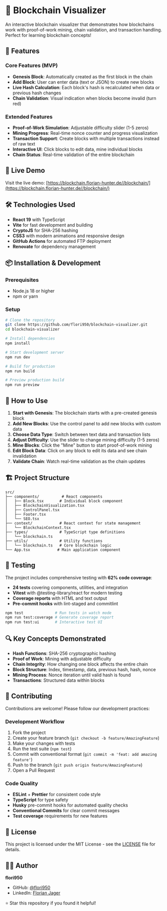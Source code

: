 # 🔗 Blockchain Visualizer

An interactive blockchain visualizer that demonstrates how blockchains work with proof-of-work mining, chain validation, and transaction handling. Perfect for learning blockchain concepts!

## 🌟 Features

### Core Features (MVP)

- **Genesis Block**: Automatically created as the first block in the chain
- **Add Block**: User can enter data (text or JSON) to create new blocks
- **Live Hash Calculation**: Each block's hash is recalculated when data or previous hash changes
- **Chain Validation**: Visual indication when blocks become invalid (turn red)

### Extended Features

- **Proof-of-Work Simulation**: Adjustable difficulty slider (1-5 zeros)
- **Mining Progress**: Real-time nonce counter and progress visualization
- **Transaction Support**: Create blocks with multiple transactions instead of raw text
- **Interactive UI**: Click blocks to edit data, mine individual blocks
- **Chain Status**: Real-time validation of the entire blockchain

## 🚀 Live Demo

Visit the live demo: [https://blockchain.florian-hunter.de//blockchain/](https://blockchain.florian-hunter.de//blockchain/)

## 🛠️ Technologies Used

- **React 19** with TypeScript
- **Vite** for fast development and building
- **CryptoJS** for SHA-256 hashing
- **CSS3** with modern animations and responsive design
- **GitHub Actions** for automated FTP deployment
- **Renovate** for dependency management

## 📦 Installation & Development

### Prerequisites

- Node.js 18 or higher
- npm or yarn

### Setup

```bash
# Clone the repository
git clone https://github.com/flori950/blockchain-visualizer.git
cd blockchain-visualizer

# Install dependencies
npm install

# Start development server
npm run dev

# Build for production
npm run build

# Preview production build
npm run preview
```

## 🎯 How to Use

1. **Start with Genesis**: The blockchain starts with a pre-created genesis block
2. **Add New Blocks**: Use the control panel to add new blocks with custom data
3. **Choose Data Type**: Switch between text data and transaction lists
4. **Adjust Difficulty**: Use the slider to change mining difficulty (1-5 zeros)
5. **Mine Blocks**: Click the "Mine" button to start proof-of-work mining
6. **Edit Block Data**: Click on any block to edit its data and see chain invalidation
7. **Validate Chain**: Watch real-time validation as the chain updates

## 🏗️ Project Structure

```
src/
├── components/          # React components
│   ├── Block.tsx       # Individual block component
│   ├── BlockchainVisualization.tsx
│   ├── ControlPanel.tsx
│   ├── Footer.tsx
│   └── SEO.tsx
├── context/            # React context for state management
│   └── BlockchainContext.tsx
├── types/              # TypeScript type definitions
│   └── blockchain.ts
├── utils/              # Utility functions
│   └── blockchain.ts   # Core blockchain logic
└── App.tsx            # Main application component
```

## 🧪 Testing

The project includes comprehensive testing with **62% code coverage**:

- **24 tests** covering components, utilities, and integration
- **Vitest** with @testing-library/react for modern testing
- **Coverage reports** with HTML and text output
- **Pre-commit hooks** with lint-staged and commitlint

```bash
npm test              # Run tests in watch mode
npm run test:coverage # Generate coverage report
npm run test:ui       # Interactive test UI
```

## 🔍 Key Concepts Demonstrated

- **Hash Functions**: SHA-256 cryptographic hashing
- **Proof of Work**: Mining with adjustable difficulty
- **Chain Integrity**: How changing one block affects the entire chain
- **Block Structure**: Index, timestamp, data, previous hash, hash, nonce
- **Mining Process**: Nonce iteration until valid hash is found
- **Transactions**: Structured data within blocks

## 🤝 Contributing

Contributions are welcome! Please follow our development practices:

### Development Workflow

1. Fork the project
2. Create your feature branch (`git checkout -b feature/AmazingFeature`)
3. Make your changes with tests
4. Run the test suite (`npm test`)
5. Commit with conventional format (`git commit -m 'feat: add amazing feature'`)
6. Push to the branch (`git push origin feature/AmazingFeature`)
7. Open a Pull Request

### Code Quality

- **ESLint** + **Prettier** for consistent code style
- **TypeScript** for type safety
- **Husky** pre-commit hooks for automated quality checks
- **Conventional Commits** for clear commit messages
- **Test coverage** requirements for new features

## 📝 License

This project is licensed under the MIT License - see the [LICENSE](LICENSE) file for details.

## 👨‍💻 Author

**flori950**

- GitHub: [@flori950](https://github.com/flori950)
- LinkedIn: [Florian Jager](https://www.linkedin.com/in/florian-jager/)

⭐ Star this repository if you found it helpful!
